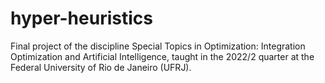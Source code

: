 # hyper-heuristics
Final project of the discipline Special Topics in Optimization: Integration Optimization and Artificial Intelligence, taught in the 2022/2 quarter at the Federal University of Rio de Janeiro (UFRJ).
